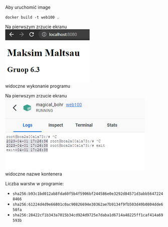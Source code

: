 Aby uruchomić image

`docker build -t web100 .`

Na pierwszym zrzucie ekranu  
![num1](1.jpg)  
widoczne wykonanie programu  

Na pierwszym zrzucie ekranu  
![num1](2.jpg)  
widoczne nazwe kontenera   


Liczba warstw w programie:
*   `sha256:b93c1bd012ab8fda60f5b4f5906bf244586e0e3292d84571d3abb56472248466`
*   `sha256:61224d4d9e66801c0ac90826694e30362ae7b9134f9fb503d49b0804dde650fa`
*   `sha256:28422cf1b343a7015b34cd924d9725e7daba1d6714a48225ff1caf414a69593b`
